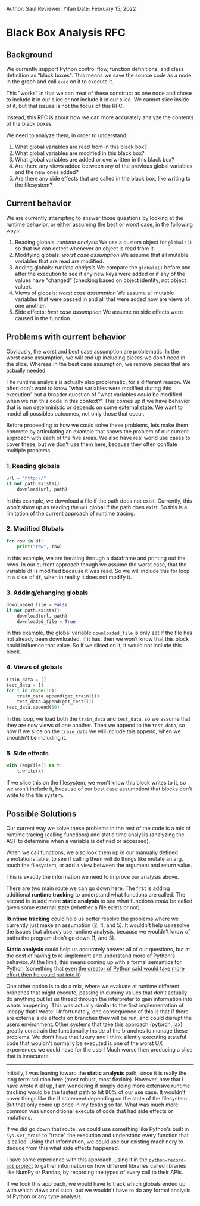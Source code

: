 Author: Saul
Reviewer: Yifan
Date: February 15, 2022

# Black Box Analysis RFC

## Background

We currently support Python control flow, function definitions, and class definition as "black boxes". This means we save the source code as a
node in the graph and call `exec` on it to execute it.

This "works" in that we can treat of these construct as one node and chose to include it in our slice or not include it in our slice. We cannot slice inside of it,
but that issues is not the focus of this RFC.

Instead, this RFC is about how we can more accurately analyze the contents of the black boxes.

We need to analyze them, in order to understand:

1. What global variables are read from in this black box?
2. What global variables are modified in this black box?
3. What global variables are added or overwritten in this black box?
4. Are there any views added between any of the previous global variables and the new ones added?
5. Are there any side effects that are called in the black box, like writing to the filesystem?

## Current behavior

We are currently attempting to answer those questions by looking at the runtime behavior, or either assuming the best or worst case, in the following ways:

1. Reading globals: _runtime analysis_ We use a custom object for `globals()` so that we can detect whenever an object is read from it.
2. Modifying globals: _worst case assumption_ We assume that all mutable variables that are read are modified.
3. Adding globals: _runtime analysis_ We compare the `globals()` before and after the execution to see if any new keys were added or if any of the values have "changed"
   (checking based on object identity, not object value).
4. Views of globals: _worst case assumption_ We assume all mutable variables that were passed in and all that were added now are views of one another.
5. Side effects: _best case assumption_ We assume no side effects were caused in the function.

## Problems with current behavior

Obviously, the worst and best case assumption are problematic. In the worst case assumption, we will end up including pieces we don't need in the slice. Whereas in the best case assumption, we remove pieces that are actually needed.

The runtime analysis is actually also problematic, for a different reason. We often don't want to know "what variables were modified during this execution" but a broader question of "what variables _could_ be modified when we run this code in this context?" This comes up if we have behavior that is non deterministic or depends on some external state. We want to model all possibles outcomes, not only those that occur.

Before proceeding to how we could solve these problems, lets make them concrete by articulating an example that shows the problem of our current approach with each of the five areas. We also have real world use cases to cover these, but we don't use them here, because they often conflate multiple problems.

### 1. Reading globals

```python
url = "http://"
if not path.exists():
    download(url, path)
```

In this example, we download a file if the path does not exist. Currently, this won't show up as reading the `url` global if the path does exist. So this is a limitation of the current approach of runtime tracing.

### 2. Modified Globals

```python
for row in df:
    print("row", row)
```

In this example, we are iterating through a dataframe and printing out the rows. In our current approach though we assume the worst case, that the variable `df` is modified because it was read. So we will include this for loop in a slice of `df`, when in reality it does not modify it.

### 3. Adding/changing globals

```python
downloaded_file = False
if not path.exists():
    download(url, path)
    downloaded_file = True
```

In this example, the global variable `downloaded_file` is only set if the file has not already been downloaded. If it has, then we won't know that this block could influence that value. So if we sliced on it, it would not include this block.

### 4. Views of globals

```python
train_data = []
test_data = []
for i in range(10):
    train_data.append(get_train(i))
    test_data.append(get_test(i))
test_data.append(10)
```

In this loop, we load both the `train_data` and `test_data`, so we assume that they are now views of one another. Then we append to the `test_data`, so now if we slice on the `train_data` we will include this append, when we shouldn't be including it.

### 5. Side effects

```python
with TempFile() as t:
    t.write(x)
```

If we slice this on the filesystem, we won't know this block writes to it, so we won't include it, because of our best case assumptiont that blocks don't write to the file system.

## Possible Solutions

Our current way we solve these problems in the rest of the code is a mix of runtime tracing (calling functions) and static time analysis (analyzing the AST to determine when a variable is defined or accessed).

When we call functions, we also look them up in our manually defined annotations table, to see if calling them will do things like mutate an arg, touch the filesystem, or add a view between the argument and return value.

This is exactly the information we need to improve our analysis above.

There are two main route we can go down here. The first is adding additional **runtime tracking** to understand what functions are called. The second is to add more **static analysis** to see what functions _could_ be called given some external state (whether a file exists or not).

**Runtime tracking** could help us better resolve the problems where we currently just make an assumption (2, 4, and 5).
It wouldn't help us resolve the issues that already use runtime analysis, because we wouldn't know of paths the program didn't go down (1, and 3).

**Static analysis** could help us accurately answer all of our questions, but at the cost of having to re-implement and understand more of Python's behavior. At the limit, this means coming up with a formal semantics for Python (something that [even the creator of Python said
would take more effort then he could put into it](https://github.com/faster-cpython/ideas/issues/208#issuecomment-1039728796)).

One other option is to do a mix, where we evaluate at runtime different branches that might execute, passing in dummy values that don't actually do anything but let us thread through the interpreter to gain information into whats happening. This was actually similar to the first implementation of lineapy that I wrote! Unfortunately, one consequence of this is that if there are external side effects on branches
they will be run, and could disrupt the users environment. Other systems that take this approach (pytorch, jax) greatly constrain the functionality inside of the branches to manage these problems. We don't have that luxury and I think silently executing stateful code that wouldn't normally be executed is one of the worst UX experiences we could have for the user! Much worse then producing a slice that is innacurate.

---

Initially, I was leaning toward the **static analysis** path, since it is really the long term solution here (most robust, most flexible). However, now that I have wrote it all up, I am wondering if simply doing more extensive runtime tracking would be the fastest path to hit 80% of our use case. It wouldn't cover things like the if statement depending on the state of the filesystem. But that only come up once in my testing so far. What was much more common was unconditional execute of code that had side effects or mutations.

If we did go down that route, we could use something like Python's built in `sys.set_trace` to "trace" the execution and understand every function that is called. Using that information, we could use our existing machinery to deduce from this what side effects happened.

I have some experience with this approach, using it in the [`python-record-api` project](https://github.com/data-apis/python-record-api) to gather information on how different libraries called libraries like NumPy or Pandas, by recording the types of every call to their APIs.

If we took this approach, we would have to track which globals ended up with which views and such, but we wouldn't have to do any formal analysis of Python or any type analysis.
